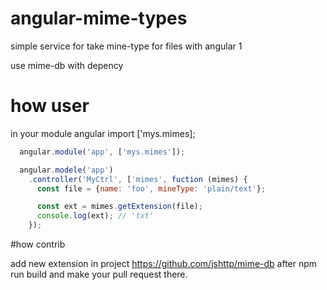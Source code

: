 # angular-mime-types

simple service for take mine-type for files with angular 1

use mime-db with depency

# how user


in your module angular import ['mys.mimes];

```js
  angular.module('app', ['mys.mimes']);
```

```js
  angular.modele('app')
    .controller('MyCtrl', ['mimes', fuction (mimes) {
      const file = {name: 'foo', mineType: 'plain/text'};

      const ext = mimes.getExtension(file);
      console.log(ext); // 'txt'
    });
```

#how contrib

add new extension in project https://github.com/jshttp/mime-db
after npm run build and make your pull request there.


